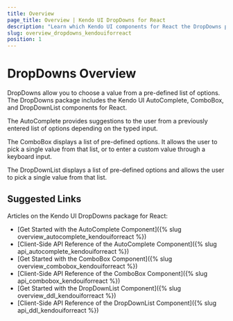 ```yaml
---
title: Overview
page_title: Overview | Kendo UI DropDowns for React
description: "Learn which Kendo UI components for React the DropDowns package delivers."
slug: overview_dropdowns_kendouiforreact
position: 1
---
```


# DropDowns Overview

DropDowns allow you to choose a value from a pre-defined list of options. The DropDowns package includes the Kendo UI AutoComplete, ComboBox, and DropDownList components for React.

The AutoComplete provides suggestions to the user from a previously entered list of options depending on the typed input.

The ComboBox displays a list of pre-defined options. It allows the user to pick a single value from that list, or to enter a custom value through a keyboard input.  

The DropDownList displays a list of pre-defined options and allows the user to pick a single value from that list.  

## Suggested Links

Articles on the Kendo UI DropDowns package for React:

* [Get Started with the AutoComplete Component]({% slug overview_autocomplete_kendouiforreact %})
* [Client-Side API Reference of the AutoComplete Component]({% slug api_autocomplete_kendouiforreact %})
* [Get Started with the ComboBox Component]({% slug overview_combobox_kendouiforreact %})
* [Client-Side API Reference of the ComboBox Component]({% slug api_combobox_kendouiforreact %})
* [Get Started with the DropDownList Component]({% slug overview_ddl_kendouiforreact %})
* [Client-Side API Reference of the DropDownList Component]({% slug api_ddl_kendouiforreact %})

